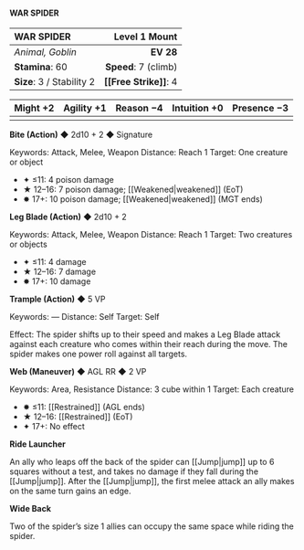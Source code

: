 #### WAR SPIDER

| WAR SPIDER                |    **Level 1 Mount** |
| :------------------------ | -------------------: |
| *Animal, Goblin*          |            **EV 28** |
| **Stamina**: 60           | **Speed**: 7 (climb) |
| **Size**: 3 / Stability 2 |   **[[Free Strike]]**: 4 |

| **Might** +2 | **Agility** +1 | **Reason** −4 | **Intuition** +0 | **Presence** −3 |
| ------------ | -------------- | ------------- | ---------------- | --------------- |
|              |                |               |                  |                 |

**Bite (Action)** ◆ 2d10 + 2 ◆ Signature

Keywords: Attack, Melee, Weapon
Distance: Reach 1
Target: One creature or object

- ✦ ≤11: 4 poison damage
- ★ 12–16: 7 poison damage; [[Weakened|weakened]] (EoT)
- ✸ 17+: 10 poison damage; [[Weakened|weakened]] (MGT ends)

**Leg Blade (Action)** ◆ 2d10 + 2

Keywords: Attack, Melee, Weapon
Distance: Reach 1
Target: Two creatures or objects

- ✦ ≤11: 4 damage
- ★ 12–16: 7 damage
- ✸ 17+: 10 damage

**Trample (Action)** ◆ 5 VP

Keywords: —
Distance: Self
Target: Self

Effect: The spider shifts up to their speed and makes a Leg Blade attack against each creature who comes within their reach during the move. The spider makes one power roll against all targets.

**Web (Maneuver)** ◆ AGL RR ◆ 2 VP

Keywords: Area, Resistance
Distance: 3 cube within 1
Target: Each creature

- ✸ ≤11: [[Restrained]] (AGL ends)
- ★ 12–16: [[Restrained]] (EoT)
- ✦ 17+: No effect

**Ride Launcher**

An ally who leaps off the back of the spider can [[Jump|jump]] up to 6 squares without a test, and takes no damage if they fall during the [[Jump|jump]]. After the [[Jump|jump]], the first melee attack an ally makes on the same turn gains an edge.

**Wide Back**

Two of the spider’s size 1 allies can occupy the same space while riding the spider.
